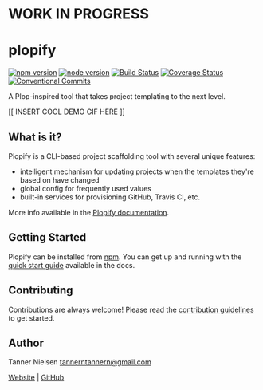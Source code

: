 # WORK IN PROGRESS

# plopify
[![npm version](https://badgen.net/npm/v/plopify-cli)](https://npmjs.com/package/plopify-cli)
[![node version](https://badgen.net/npm/node/plopify-cli)](https://nodejs.org)
[![Build Status](https://travis-ci.org/tannerntannern/plopify-cli.svg?branch=master)](https://travis-ci.org/tannerntannern/plopify-cli)
[![Coverage Status](https://coveralls.io/repos/github/tannerntannern/plopify-cli/badge.svg?branch=master)](https://coveralls.io/github/tannerntannern/plopify-cli?branch=master)
[![Conventional Commits](https://badgen.net/badge/Conventional%20Commits/1.0.0/yellow)](https://conventionalcommits.org)

A Plop-inspired tool that takes project templating to the next level.

[[ INSERT COOL DEMO GIF HERE ]]

## What is it?
Plopify is a CLI-based project scaffolding tool with several unique features:
* intelligent mechanism for updating projects when the templates they're based on have changed
* global config for frequently used values
* built-in services for provisioning GitHub, Travis CI, etc.

More info available in the [Plopify documentation](https://tannerntannern.github.io/plopify-cli).

## Getting Started
Plopify can be installed from [npm](https://npmjs.com/package/plopify-cli).  You can get up and running with the [quick start guide](https://tannerntannern.github.io/plopify-cli/#/quick-start) available in the docs.

## Contributing
Contributions are always welcome!  Please read the [contribution guidelines](CONTRIBUTING.md) to get started.

## Author
Tanner Nielsen <tannerntannern@gmail.com>

[Website](https://tannernielsen.com) | [GitHub](https://github.com/tannerntannern) 
